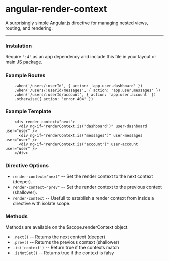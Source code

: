 # angular-render-context

A surprisingly simple Angular.js directive for managing nested views, routing, and rendering.

---------------------------

### Instalation

Require `'j4'` as an app dependency and include this file in your layout or main JS package.


### Example Routes

```
    .when('/users/:userId', { action: 'app.user.dashboard' })
    .when('/users/:userId/messages', { action: 'app.user.messages' })
    .when('/users/:userId/account', { action: 'app.user.account' })
    .otherwise({ action: 'error.404' })
```


### Example Template

```
    <div render-context="next">
      <div ng-if="renderContext.is('dashboard')" user-dashboard user="user" />
      <div ng-if="renderContext.is('messages')" user-messages user="user" />
      <div ng-if="renderContext.is('account')" user-account user="user" />
    </div>
```


### Directive Options

  * `render-context="next"`     -- Set the render context to the next context (deeper).
  * `render-context="prev"`     -- Set the render context to the previous context (shallower).
  * `render-context`            -- Usefull to establish a render context from inside a directive with isolate scope.


### Methods

Methods are available on the $scope.renderContext object.

  * `.next()`           -- Returns the next context (deeper)
  * `.prev()`           -- Returns the previous context (shallower)
  * `.is('context')`    -- Return true if the contexts match
  * `.isNotSet()`       -- Returns true if the context is falsy
